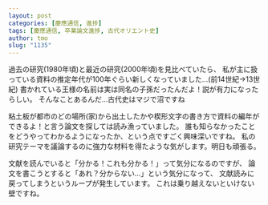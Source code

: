 ```yaml
---
layout: post
categories: [慶應通信, 進捗]
tags: [慶應通信, 卒業論文進捗, 古代オリエント史]
author: tmo
slug: "1135"
---
```

過去の研究(1980年頃)と最近の研究(2000年頃)を見比べていたら、
私が主に扱っている資料の推定年代が100年ぐらい新しくなっていました…(前14世紀→13世紀)
書かれている王様の名前は実は同名の子孫だったんだよ！説が有力になったらしい。
そんなことあるんだ…古代史はマジで沼ですね

粘土板が都市のどの場所(家)から出土したかや楔形文字の書き方で資料の編年ができるよ！と言う論文を探しては読み漁っていました。
誰も知らなかったことをどうやってわかるようになったか、という点ですごく興味深いですね。
私の研究テーマを議論するのに強力な材料を得たような気がします。明日も頑張る。

文献を読んでいると「分かる！これも分かる！」って気分になるのですが、
論文を書こうとすると「あれ？分からない…」という気分になって、
文献読みに戻ってしまうというループが発生しています。
これは乗り越えないといけない壁ですね。